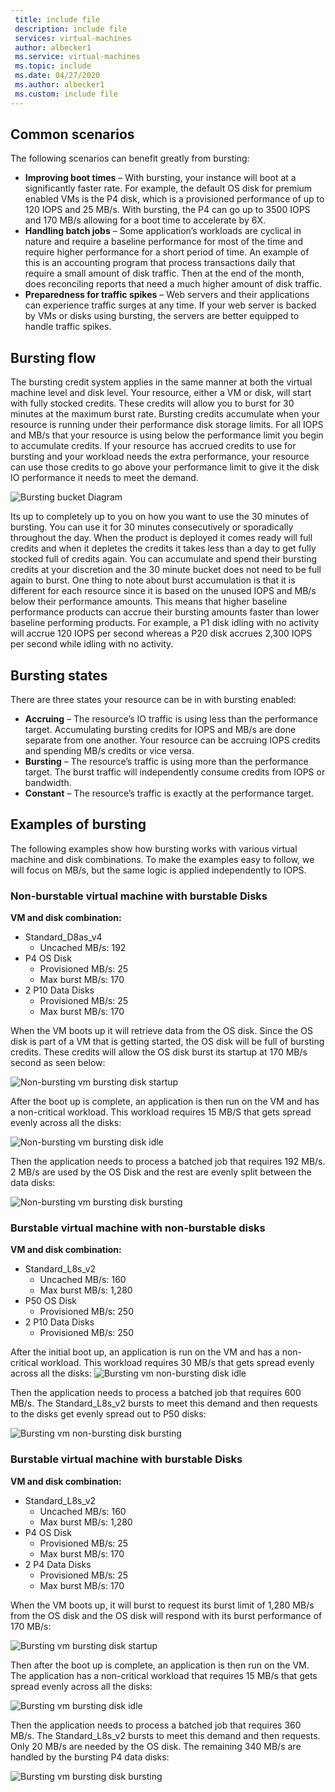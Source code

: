 ```yaml
---
 title: include file
 description: include file
 services: virtual-machines
 author: albecker1
 ms.service: virtual-machines
 ms.topic: include
 ms.date: 04/27/2020
 ms.author: albecker1
 ms.custom: include file
---
```

## Common scenarios
The following scenarios can benefit greatly from bursting:
- **Improving boot times**  – With bursting, your instance will boot at a significantly faster rate. For example, the default OS disk for premium enabled VMs is the P4 disk, which is a provisioned performance of up to 120 IOPS and 25 MB/s. With bursting, the P4 can go up to 3500 IOPS and 170 MB/s allowing for a boot time to accelerate by 6X.
- **Handling batch jobs** – Some application’s workloads are cyclical in nature and require a baseline performance for most of the time and require higher performance for a short period of time. An example of this is an accounting program that process transactions daily that require a small amount of disk traffic. Then at the end of the month, does reconciling reports that need a much higher amount of disk traffic.
- **Preparedness for traffic spikes** – Web servers and their applications can experience traffic surges at any time. If your web server is backed by VMs or disks using bursting, the servers are better equipped to handle traffic spikes. 

## Bursting flow
The bursting credit system applies in the same manner at both the virtual machine level and disk level. Your resource, either a VM or disk, will start with fully stocked credits. These credits will allow you to burst for 30 minutes at the maximum burst rate. Bursting credits accumulate when your resource is running under their performance disk storage limits. For all IOPS and MB/s that your resource is using below the performance limit you begin to accumulate credits. If your resource has accrued credits to use for bursting and your workload needs the extra performance, your resource can use those credits to go above your performance limit to give it the disk IO performance it needs to meet the demand.



![Bursting bucket Diagram](media/managed-disks-bursting/bucket-diagram.jpg)

Its up to completely up to you on how you want to use the 30 minutes of bursting. You can use it for 30 minutes consecutively or sporadically throughout the day. When the product is deployed it comes ready will full credits and when it depletes the credits it takes less than a day to get fully stocked full of credits again. You can accumulate and spend their bursting credits at your discretion and the 30 minute bucket does not need to be full again to burst. One thing to note about burst accumulation is that it is different for each resource since it is based on the unused IOPS and MB/s below their performance amounts. This means that higher baseline performance products can accrue their bursting amounts faster than lower baseline performing products. For example, a P1 disk idling with no activity will accrue 120 IOPS per second whereas a P20 disk accrues 2,300 IOPS per second while idling with no activity.

## Bursting states
There are three states your resource can be in with bursting enabled:
- **Accruing** – The resource’s IO traffic is using less than the performance target. Accumulating bursting credits for IOPS and MB/s are done separate from one another. Your resource can be accruing IOPS credits and spending MB/s credits or vice versa.
- **Bursting** – The resource’s traffic is using more than the performance target. The burst traffic will independently consume credits from IOPS or bandwidth.
- **Constant** – The resource’s traffic is exactly at the performance target.

## Examples of bursting
The following examples show how bursting works with various virtual machine and disk combinations. To make the examples easy to follow, we will focus on MB/s, but the same logic is applied independently to IOPS.

### Non-burstable virtual machine with burstable Disks
**VM and disk combination:** 
- Standard_D8as_v4 
    - Uncached MB/s: 192
- P4 OS Disk
    - Provisioned MB/s: 25
    - Max burst MB/s: 170 
- 2 P10 Data Disks 
    - Provisioned MB/s: 25
    - Max burst MB/s: 170

 When the VM boots up it will retrieve data from the OS disk. Since the OS disk is part of a VM that is getting started, the OS disk will be full of bursting credits. These credits will allow the OS disk burst its startup at 170 MB/s second as seen below:

![Non-bursting vm bursting disk startup](media/managed-disks-bursting/nonbursting-vm-busting-disk/nonbusting-vm-bursting-disk-startup.jpg)

After the boot up is complete, an application is then run on the VM and has a non-critical workload. This workload requires 15 MB/S that gets spread evenly across all the disks:

![Non-bursting vm bursting disk idle](media/managed-disks-bursting/nonbursting-vm-busting-disk/nonbusting-vm-bursting-disk-idling.jpg)

Then the application needs to process a batched job that requires 192 MB/s. 2 MB/s are used by the OS Disk and the rest are evenly split between the data disks:

![Non-bursting vm bursting disk bursting](media/managed-disks-bursting/nonbursting-vm-busting-disk/nonbusting-vm-bursting-disk-bursting.jpg)

### Burstable virtual machine with non-burstable disks
**VM and disk combination:** 
- Standard_L8s_v2 
    - Uncached MB/s: 160
    - Max burst MB/s: 1,280
- P50 OS Disk
    - Provisioned MB/s: 250 
- 2 P10 Data Disks 
    - Provisioned MB/s: 250

 After the initial boot up, an application is run on the VM and has a non-critical workload. This workload requires 30 MB/s that gets spread evenly across all the disks:
![Bursting vm non-bursting disk idle](media/managed-disks-bursting/bursting-vm-nonbursting-disk/burst-vm-nonbursting-disk-normal.jpg)

Then the application needs to process a batched job that requires 600 MB/s. The Standard_L8s_v2 bursts to meet this demand and then requests to the disks get evenly spread out to P50 disks:

![Bursting vm non-bursting disk bursting](media/managed-disks-bursting/bursting-vm-nonbursting-disk/burst-vm-nonbursting-disk-bursting.jpg)
### Burstable virtual machine with burstable Disks
**VM and disk combination:** 
- Standard_L8s_v2 
    - Uncached MB/s: 160
    - Max burst MB/s: 1,280
- P4 OS Disk
    - Provisioned MB/s: 25
    - Max burst MB/s: 170 
- 2 P4 Data Disks 
    - Provisioned MB/s: 25
    - Max burst MB/s: 170 

When the VM boots up, it will burst to request its burst limit of 1,280 MB/s from the OS disk and the OS disk will respond with its burst performance of 170 MB/s:

![Bursting vm bursting disk startup](media/managed-disks-bursting/bursting-vm-bursting-disk/burst-vm-burst-disk-startup.jpg)

Then after the boot up is complete, an application is then run on the VM. The application has a non-critical workload that requires 15 MB/s that gets spread evenly across all the disks:

![Bursting vm bursting disk idle](media/managed-disks-bursting/bursting-vm-bursting-disk/burst-vm-burst-disk-idling.jpg)

Then the application needs to process a batched job that requires 360 MB/s. The Standard_L8s_v2 bursts to meet this demand and then requests. Only 20 MB/s are needed by the OS disk. The remaining 340 MB/s are handled by the bursting P4 data disks:  

![Bursting vm bursting disk bursting](media/managed-disks-bursting/bursting-vm-bursting-disk/burst-vm-burst-disk-bursting.jpg)